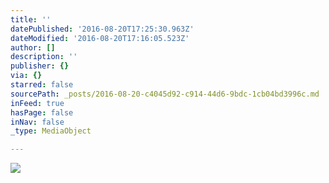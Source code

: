 ```yaml
---
title: ''
datePublished: '2016-08-20T17:25:30.963Z'
dateModified: '2016-08-20T17:16:05.523Z'
author: []
description: ''
publisher: {}
via: {}
starred: false
sourcePath: _posts/2016-08-20-c4045d92-c914-44d6-9bdc-1cb04bd3996c.md
inFeed: true
hasPage: false
inNav: false
_type: MediaObject

---
```

![](https://the-grid-user-content.s3-us-west-2.amazonaws.com/2f0d32be-0a3e-4849-9743-783e03d4cdf8.jpg)
